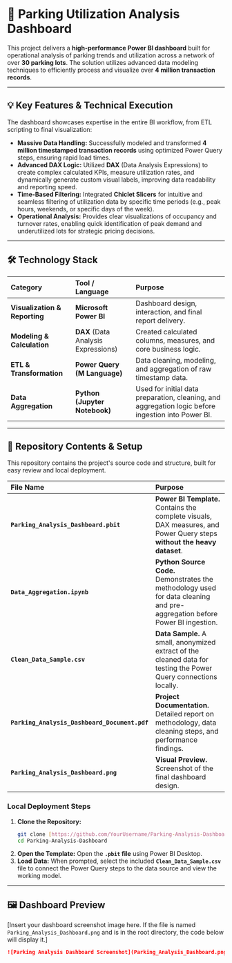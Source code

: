 # 🚗 Parking Utilization Analysis Dashboard

This project delivers a **high-performance Power BI dashboard** built for operational analysis of parking trends and utilization across a network of over **30 parking lots**. The solution utilizes advanced data modeling techniques to efficiently process 
and visualize over **4 million transaction records**.

---

## 💡 Key Features & Technical Execution

The dashboard showcases expertise in the entire BI workflow, from ETL scripting to final visualization:

* **Massive Data Handling:** Successfully modeled and transformed **4 million timestamped transaction records** using optimized Power Query steps, ensuring rapid load times.
* **Advanced DAX Logic:** Utilized **DAX** (Data Analysis Expressions) to create complex calculated KPIs, measure utilization rates, and dynamically generate custom visual labels, improving data readability and reporting speed.
* **Time-Based Filtering:** Integrated **Chiclet Slicers** for intuitive and seamless filtering of utilization data by specific time periods (e.g., peak hours, weekends, or specific days of the week).
* **Operational Analysis:** Provides clear visualizations of occupancy and turnover rates, enabling quick identification of peak demand and underutilized lots for strategic pricing decisions.

---

## 🛠️ Technology Stack

| Category | Tool / Language | Purpose |
| :--- | :--- | :--- |
| **Visualization & Reporting** | **Microsoft Power BI** | Dashboard design, interaction, and final report delivery. |
| **Modeling & Calculation** | **DAX** (Data Analysis Expressions) | Created calculated columns, measures, and core business logic. |
| **ETL & Transformation** | **Power Query (M Language)** | Data cleaning, modeling, and aggregation of raw timestamp data. |
| **Data Aggregation** | **Python (Jupyter Notebook)** | Used for initial data preparation, cleaning, and aggregation logic before ingestion into Power BI. |

---

## 🚀 Repository Contents & Setup

This repository contains the project's source code and structure, built for easy review and local deployment.

| File Name | Purpose |
| :--- | :--- |
| **`Parking_Analysis_Dashboard.pbit`** | **Power BI Template.** Contains the complete visuals, DAX measures, and Power Query steps **without the heavy dataset**. |
| **`Data_Aggregation.ipynb`** | **Python Source Code.** Demonstrates the methodology used for data cleaning and pre-aggregation before Power BI ingestion. |
| **`Clean_Data_Sample.csv`** | **Data Sample.** A small, anonymized extract of the cleaned data for testing the Power Query connections locally. |
| **`Parking_Analysis_Dashboard_Document.pdf`** | **Project Documentation.** Detailed report on methodology, data cleaning steps, and performance findings. |
| **`Parking_Analysis_Dashboard.png`** | **Visual Preview.** Screenshot of the final dashboard design. |

### Local Deployment Steps

1.  **Clone the Repository:**
    ```bash
    git clone [https://github.com/YourUsername/Parking-Analysis-Dashboard.git](https://github.com/YourUsername/Parking-Analysis-Dashboard.git)
    cd Parking-Analysis-Dashboard
    ```
2.  **Open the Template:** Open the **`.pbit` file** using Power BI Desktop.
3.  **Load Data:** When prompted, select the included **`Clean_Data_Sample.csv`** file to connect the Power Query steps to the data source and view the working model.

---

## 🖼️ Dashboard Preview

[Insert your dashboard screenshot image here. If the file is named `Parking_Analysis_Dashboard.png` and is in the root directory, the code below will display it.]

```markdown
![Parking Analysis Dashboard Screenshot](Parking_Analysis_Dashboard.png)
